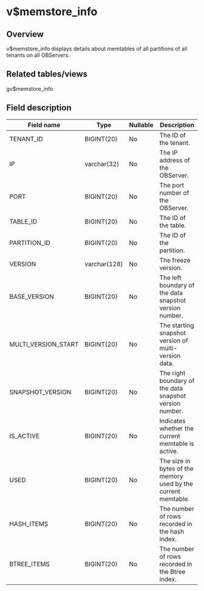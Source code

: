 v$memstore_info 
====================================



Overview 
-----------------

v$memstore_info displays details about memtables of all partitions of all tenants on all OBServers. 

Related tables/views 
-----------------------------

gv$memstore_info

Field description 
--------------------------



|   **Field name**    |   **Type**   | **Nullable** |                        **Description**                        |
|---------------------|--------------|--------------|---------------------------------------------------------------|
| TENANT_ID           | BIGINT(20)   | No           | The ID of the tenant.                                         |
| IP                  | varchar(32)  | No           | The IP address of the OBServer.                               |
| PORT                | BIGINT(20)   | No           | The port number of the OBServer.                              |
| TABLE_ID            | BIGINT(20)   | No           | The ID of the table.                                          |
| PARTITION_ID        | BIGINT(20)   | No           | The ID of the partition.                                      |
| VERSION             | varchar(128) | No           | The freeze version.                                           |
| BASE_VERSION        | BIGINT(20)   | No           | The left boundary of the data snapshot version number.        |
| MULTI_VERSION_START | BIGINT(20)   | No           | The starting snapshot version of multi-version data.          |
| SNAPSHOT_VERSION    | BIGINT(20)   | No           | The right boundary of the data snapshot version number.       |
| IS_ACTIVE           | BIGINT(20)   | No           | Indicates whether the current memtable is active.             |
| USED                | BIGINT(20)   | No           | The size in bytes of the memory used by the current memtable. |
| HASH_ITEMS          | BIGINT(20)   | No           | The number of rows recorded in the hash index.                |
| BTREE_ITEMS         | BIGINT(20)   | No           | The number of rows recorded in the Btree index.               |


